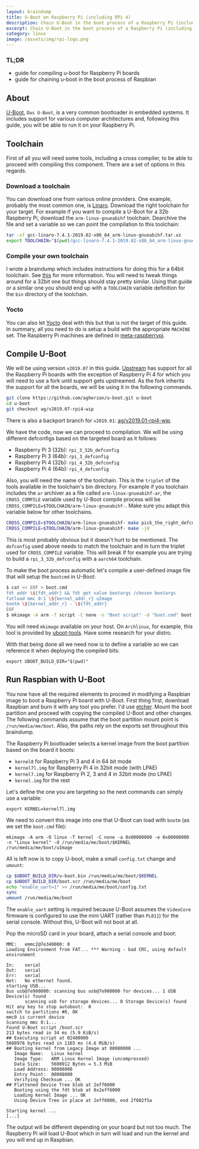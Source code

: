 ```yaml
---
layout:	braindump
title: U-Boot on Raspberry Pi (including RPi 4)
description: Chain U-Boot in the boot process of a Raspberry Pi (including Raspberry Pi 4)
excerpt: Chain U-Boot in the boot process of a Raspberry Pi (including Raspberry Pi 4)
category: linux
image: /assets/img/rpi-logo.png
---
```


### TL;DR

- guide for compiling u-boot for Raspberry Pi boards
- guide for chaining u-boot in the boot process of Raspbian

## About

[U-Boot](https://www.denx.de/wiki/U-Boot), `Das U-Boot`, is a very common bootloader in embedded systems. It includes support for various computer architectures and, following this guide, you will be able to run it on your Raspberry Pi.

## Toolchain

First of all you will need some tools, including a cross compiler, to be able to proceed with compiling this component. There are a set of options in this regards.

### Download a toolchain

You can download one from various online providers. One example, probably the most common one, is [Linaro](https://www.linaro.org/downloads/). Download the right toolchain for your target. For example if you want to compile a U-Boot for a 32b Raspberry Pi, download the `arm-linux-gnueabihf` toolchain. Dearchive the file and set a variable so we can point the compilation to this toolchain:

```sh
tar -xf gcc-linaro-7.4.1-2019.02-x86_64_arm-linux-gnueabihf.tar.xz
export TOOLCHAIN="$(pwd)/gcc-linaro-7.4.1-2019.02-x86_64_arm-linux-gnueabihf/bin"
```

### Compile your own toolchain

I wrote a braindump which includes instructions for doing this for a 64bit toolchain. See [this](https://andrei.gherzan.ro/linux/raspbian-rpi-64/) for more information. You will need to tweak things around for a 32bit one but things should stay pretty similar. Using that guide or a similar one you should end up with a `TOOLCHAIN` variable definition for the `bin` directory of the toolchain.

### Yocto

You can also let [Yocto](https://www.yoctoproject.org/) deal with this but that is not the target of this guide. In summary, all you need to do is setup a build with the appropriate `MACHINE` set. The Raspberry Pi machines are defined in [meta-raspberrypi](https://github.com/agherzan/meta-raspberrypi).

## Compile U-Boot

We will be using version `v2019.07` in this guide. [Upstream](https://gitlab.denx.de/u-boot/u-boot) has support for all the Raspberry Pi boards with the exception of Raspberry Pi 4 for which you will need to use a fork until support gets upstreamed. As the fork inherits the support for all the boards, we will be using it in the following commands.

```sh
git clone https://github.com/agherzan/u-boot.git u-boot
cd u-boot
git checkout ag/v2019.07-rpi4-wip
```

There is also a backport branch for `v2019.01`: [ag/v2019.01-rpi4-wip](https://github.com/agherzan/u-boot/tree/ag/v2019.01-rpi4-wip).

We have the code, now we can proceed to compilation. We will be using different defconfigs based on the targeted board as it follows:

- Raspberry Pi 3 (32b): `rpi_3_32b_defconfig`
- Raspberry Pi 3 (64b): `rpi_3_defconfig`
- Raspberry Pi 4 (32b): `rpi_4_32b_defconfig`
- Raspberry Pi 4 (64b): `rpi_4_defconfig`

Also, you will need the name of the toolchain. This is the `triplet` of the tools available in the toolchain's bin directory. For example if you toolchain includes the `ar` archiver as a file called `arm-linux-gnueabihf-ar`, the `CROSS_COMPILE` variable used by U-Boot compile process will be `CROSS_COMPILE=$TOOLCHAIN/arm-linux-gnueabihf-`. Make sure you adapt this variable below for other toolchains.

```sh
CROSS_COMPILE=$TOOLCHAIN/arm-linux-gnueabihf- make pick_the_right_defconfig
CROSS_COMPILE=$TOOLCHAIN/arm-linux-gnueabihf- make -j8
```

This is most probably obvious but it doesn't hurt to be mentioned. The `defconfig` used above needs to match the toolchain and in turn the triplet used for `CROSS_COMPILE` variable. This will break if for example you are trying to build a `rpi_3_32b_defconfig` with a `aarch64` toolchain.

To make the boot process automatic let's compile a user-defined image file that will setup the `bootcmd` in U-Boot:

```sh
$ cat << EOF > boot.cmd
fdt addr \${fdt_addr} && fdt get value bootargs /chosen bootargs
fatload mmc 0:1 \${kernel_addr_r} uImage
bootm \${kernel_addr_r} - \${fdt_addr}
EOF
$ mkimage -A arm -T script -C none -n "Boot script" -d "boot.cmd" boot.scr
```

You will need `mkimage` available on your host. On `Archlinux`, for example, this tool is provided by [uboot-tools](https://www.archlinux.org/packages/community/x86_64/uboot-tools/). Have some research for your distro.

With that being done all we need now is to define a variable so we can reference it when deploying the compiled bits:

```
export UBOOT_BUILD_DIR="$(pwd)"
```

## Run Raspbian with U-Boot

You now have all the required elements to proceed in modifying a Raspbian image to boot a Raspberry Pi board with U-Boot. First thing first, download Raspbian and burn it with any tool you prefer. I'd use [etcher](https://www.balena.io/etcher/). Mount the boot partition and proceed with copying the compiled U-Boot and other changes. The following commands assume that the boot partition mount point is `/run/media/me/boot`. Also, the paths rely on the exports set throughout this braindump.

The Raspberry Pi bootloader selects a kernel image from the boot partition based on the board it boots:

- `kernel8` for Raspberry Pi 3 and 4 in 64 bit mode
- `kernel7l.img` for Raspberry Pi 4 in 32bit mode (with LPAE)
- `kernel7.img` for Raspberry Pi 2, 3 and 4 in 32bit mode (no LPAE)
- `kernel.img` for the rest

Let's define the one you are targeting so the next commands can simply use a variable:

```
export KERNEL=kernel7l.img
```

We need to convert this image into one that U-Boot can load with `bootm` (as we set the `boot.cmd` file):

```
mkimage -A arm -O linux -T kernel -C none -a 0x00008000 -e 0x00008000 -n "Linux kernel" -d /run/media/me/boot/$KERNEL /run/media/me/boot/uImage
```

All is left now is to copy U-boot, make a small `config.txt` change and `umount`:

```sh
cp $UBOOT_BUILD_DIR/u-boot.bin /run/media/me/boot/$KERNEL
cp $UBOOT_BUILD_DIR/boot.scr /run/media/me/boot
echo "enable_uart=1" >> /run/media/me/boot/config.txt
sync
umount /run/media/me/boot
```

The `enable_uart` setting is required because U-Boot assumes the `VideoCore` firmware is configured to use the mini UART (rather than `PL011`) for the serial console. Without this, U-Boot will not boot at all.

Pop the microSD card in your board, attach a serial console and boot:

```plain
MMC:   emmc2@7e340000: 0
Loading Environment from FAT... *** Warning - bad CRC, using default environment

In:    serial
Out:   serial
Err:   serial
Net:   No ethernet found.
starting USB...
Bus usb@7e980000: scanning bus usb@7e980000 for devices... 1 USB Device(s) found
       scanning usb for storage devices... 0 Storage Device(s) found
Hit any key to stop autoboot:  0 
switch to partitions #0, OK
mmc0 is current device
Scanning mmc 0:1...
Found U-Boot script /boot.scr
213 bytes read in 34 ms (5.9 KiB/s)
## Executing script at 02400000
5608976 bytes read in 1165 ms (4.6 MiB/s)
## Booting kernel from Legacy Image at 00080000 ...
   Image Name:   Linux kernel
   Image Type:   ARM Linux Kernel Image (uncompressed)
   Data Size:    5608912 Bytes = 5.3 MiB
   Load Address: 00008000
   Entry Point:  00008000
   Verifying Checksum ... OK
## Flattened Device Tree blob at 2eff6000
   Booting using the fdt blob at 0x2eff6000
   Loading Kernel Image ... OK
   Using Device Tree in place at 2eff6000, end 2f002f5a

Starting kernel ...
[...]
```

The output will be different depending on your board but not too much. The Raspberry Pi will load U-Boot which in turn will load and run the kernel and you will end up in Raspbian.
